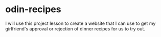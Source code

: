 # odin-recipes
I will use this project lesson to create a website that I can use to get my girlfriend's approval or rejection of dinner recipes for us to try out.